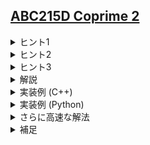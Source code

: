 <!--
author: TERAI Yoshihiko
-->
## [ABC215D Coprime 2](https://atcoder.jp/contests/abc215/tasks/abc215_d)

<details><summary>ヒント1</summary>

条件を満たさない $k$ をすべて求めることにします。つまり、ある $i$ が存在して $\mathrm{gcd}(A_i, k) \neq 1$ であるものをすべて求めることにします。
</details>

<details><summary>ヒント2</summary>

具体的な $\mathrm{gcd}$ の値を求める必要はなく、互いに素かそうでないかだけが重要です。
$\mathrm{gcd}$ が $1$ でないとき、特にその $2$ 数は共通する<b>素因数</b>を持ちます。
</details>

<details><summary>ヒント3</summary>

「$A$ の中に $p$ の倍数が存在する」という素数 $p$ に対し、$p$ の倍数 $k$ は条件を満たしません。逆にそれ以外の数は条件を満たします。
</details>

<details><summary>解説</summary>

「$A$ の中に $p$ の倍数が存在する」というような $M$ 以下の素数 $p$ をすべて求めます。これは $A_i$ をすべて素因数分解することで求めることができます。

その後求めた各素数 $p$ について、$1$ 以上 $M$ 以下の数のうち $p$ の倍数をすべてふるい落とします。最後まで残っている値が条件を満たす数となっています。

この解法は $\mathrm{O}(N\sqrt{\max A} + M\log \log M)$ などで動作します。（エラトステネスの篩と同じループであることから第二項が従います）

最初に素数を列挙することで、同じ素数について $2$ 回以上ふるい落とすことがないことが本質的に計算量を改善していることに注意してください。
</details>

<details><summary>実装例 (C++)</summary>

```cpp=
#include <algorithm>
#include <iostream>
#include <vector>

using namespace std;

vector<int> prime_factor(int x) {
    vector<int> res;
    for (int i = 2; i * i <= x; i++) {
        if (x % i == 0) {
            res.push_back(i);
            while (x % i == 0) x /= i;
        }
    }
    if (x > 1) res.push_back(x);
    return res;
}

int main() {
    int n, m;
    cin >> n >> m;
    vector<int> A_primes;

    for (int i = 0; i < n; i++) {
        int a;
        cin >> a;
        auto d = prime_factor(a);
        for (int x : d) {
            if (x <= m) A_primes.push_back(x);
        }
    }
    sort(A_primes.begin(), A_primes.end());
    A_primes.erase(unique(A_primes.begin(), A_primes.end()), A_primes.end());

    vector<int> ok(m + 1, 1);
    for (int p : A_primes) {
        for (int j = p; j <= m; j += p) ok[j] = 0;
    }

    vector<int> ans;
    for (int i = 1; i <= m; i++)
        if (ok[i]) ans.push_back(i);
    cout << ans.size() << "\n";
    for (int i : ans) cout << i << "\n";
}
```
</details>

<details><summary>実装例 (Python)</summary>

```python=
def prime_factor(x):
    res = []
    i = 2
    while i * i <= x:
        if x % i == 0:
            res.append(i)
            while x % i == 0:
                x //= i
        i += 1
    if x > 1:
        res.append(x)
    return res

n, m = map(int, input().split())
a = list(map(int, input().split()))

A_primes = set()
for x in a:
    for p in prime_factor(x):
        A_primes.add(p)

A_primes = list(A_primes)

ok = [1] * (m + 1)
for p in A_primes:
    for j in range(p, m + 1, p):
        ok[j] = 0

ans = []
for i in range(1, m + 1):
    if ok[i]:
        ans.append(i)

print(len(ans))
for i in ans:
    print(i)
```
</details>

<details><summary>さらに高速な解法</summary>

「$A$ の中に $p$ の倍数が存在する」というような $M$ 以下の素数 $p$ をより高速に列挙する方法を与えます。

$A$ の頻度配列を $B$ とします。$M$ 以下の各素数 $p$ について、$B_p, B_{2p}, B_{3p}, \ldots$ のうち $1$ つでも $0$ でない要素があった場合、$p$ の倍数が $A$ に存在することになります。
この確認はエラトステネスの篩と同じ要領で行うことができ、計算量は $\mathrm{O}(M\log \log M)$ となります。
もとの解法と合わせると、この解法の全体の時間計算量は $\mathrm{O}(N+M\log\log M)$ です。

なお、この問題には線形時間の解法も存在します。詳しくはこの問題のユーザー解説を参照してください。
</details>

<details><summary>補足</summary>

「〇〇という条件を満たすものを数え上げよ」という問題は、「〇〇という条件を<b>満たさない</b>ものを数え上げよ」という問題を解いて、すべての場合の数から引いて求めると筋が良いことがあります。
どちらのほうが数え上げ易いかは当然問題に依るので考察が必要(なことが多い)ですが、今回のように「$\mathrm{gcd}$ を固定して互いに素でないものの場合の数を数える」という問題は非常によく見る典型です。
</details>

